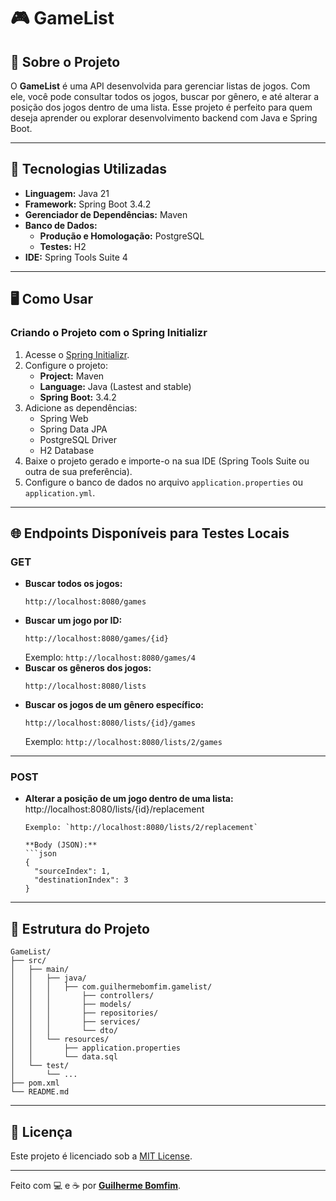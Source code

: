 # 🎮 GameList

## 📖 Sobre o Projeto

O **GameList** é uma API desenvolvida para gerenciar listas de jogos. Com ele, você pode consultar todos os jogos, buscar por gênero, e até alterar a posição dos jogos dentro de uma lista. Esse projeto é perfeito para quem deseja aprender ou explorar desenvolvimento backend com Java e Spring Boot.

---

## 🚀 Tecnologias Utilizadas

- **Linguagem:** Java 21  
- **Framework:** Spring Boot 3.4.2  
- **Gerenciador de Dependências:** Maven  
- **Banco de Dados:**
  - **Produção e Homologação:** PostgreSQL
  - **Testes:** H2  
- **IDE:** Spring Tools Suite 4  

---

## 🖥️ Como Usar

### Criando o Projeto com o Spring Initializr

1. Acesse o [Spring Initializr](https://start.spring.io/).
2. Configure o projeto:
   - **Project:** Maven
   - **Language:** Java (Lastest and stable)
   - **Spring Boot:** 3.4.2
3. Adicione as dependências:
   - Spring Web
   - Spring Data JPA
   - PostgreSQL Driver
   - H2 Database
4. Baixe o projeto gerado e importe-o na sua IDE (Spring Tools Suite ou outra de sua preferência).
5. Configure o banco de dados no arquivo `application.properties` ou `application.yml`.

---

## 🌐 Endpoints Disponíveis para Testes Locais

### **GET**

- **Buscar todos os jogos:**
  ```plaintext
  http://localhost:8080/games
  ```
- **Buscar um jogo por ID:**
  ```plaintext
  http://localhost:8080/games/{id}
  ```
  Exemplo: `http://localhost:8080/games/4`
- **Buscar os gêneros dos jogos:**
  ```plaintext
  http://localhost:8080/lists
  ```
- **Buscar os jogos de um gênero específico:**
  ```plaintext
  http://localhost:8080/lists/{id}/games
  ```
  Exemplo: `http://localhost:8080/lists/2/games`

---

### **POST**

- **Alterar a posição de um jogo dentro de uma lista:**
  http://localhost:8080/lists/{id}/replacement
  ```
  Exemplo: `http://localhost:8080/lists/2/replacement`

  **Body (JSON):**
  ```json
  {
    "sourceIndex": 1,
    "destinationIndex": 3
  }
  ```

---

## 📂 Estrutura do Projeto

```plaintext
GameList/
├── src/
│   ├── main/
│   │   ├── java/
│   │   │   ├── com.guilhermebomfim.gamelist/
│   │   │       ├── controllers/
│   │   │       ├── models/
│   │   │       ├── repositories/
│   │   │       ├── services/
│   │   │       └── dto/
│   │   └── resources/
│   │       ├── application.properties
│   │       └── data.sql
│   └── test/
│       └── ...
├── pom.xml
└── README.md
```

---

## 📜 Licença

Este projeto é licenciado sob a [MIT License](LICENSE).  

---

Feito com 💻 e ☕ por **[Guilherme Bomfim](https://github.com/GuilhermeBomfimDev)**.  
